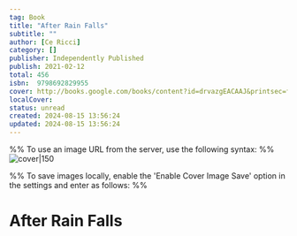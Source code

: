 ```yaml
---
tag: Book
title: "After Rain Falls"
subtitle: ""
author: [Ce Ricci]
category: []
publisher: Independently Published
publish: 2021-02-12
total: 456
isbn:  9798692829955
cover: http://books.google.com/books/content?id=drvazgEACAAJ&printsec=frontcover&img=1&zoom=1&source=gbs_api
localCover: 
status: unread
created: 2024-08-15 13:56:24
updated: 2024-08-15 13:56:24
---
```


%% To use an image URL from the server, use the following syntax: %%
![cover|150](http://books.google.com/books/content?id=drvazgEACAAJ&printsec=frontcover&img=1&zoom=1&source=gbs_api)

%% To save images locally, enable the 'Enable Cover Image Save' option in the settings and enter as follows: %%


# After Rain Falls
